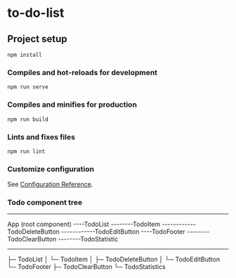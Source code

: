 # to-do-list

## Project setup

```
npm install
```

### Compiles and hot-reloads for development

```
npm run serve
```

### Compiles and minifies for production

```
npm run build
```

### Lints and fixes files

```
npm run lint
```

### Customize configuration

See [Configuration Reference](https://cli.vuejs.org/config/).

### Todo component tree

---

App (root component)
----TodoList
--------TodoItem
------------TodoDeleteButton
------------TodoEditButton
----TodoFooter
--------TodoClearButton
--------TodoStatistic

---

├─ TodoList
│ └─ TodoItem
│ ├─ TodoDeleteButton
│ └─ TodoEditButton
└─ TodoFooter
├─ TodoClearButton
└─ TodoStatistics

